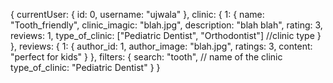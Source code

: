 {
  currentUser: {
    id: 0,
    username: "ujwala"
  },
  clinic: {
    1: {
      name: "Tooth_friendly",
      clinic_imagic: "blah.jpg",
      description: "blah blah",
      rating: 3,
      reviews: 1,
      type_of_clinic: ["Pediatric Dentist", "Orthodontist"] //clinic type
    }
  },
  reviews: {
    1: {
      author_id: 1,
      author_image: "blah.jpg",
      ratings: 3,
      content: "perfect for kids"
    }
  },
  filters: {
    search: "tooth", // name of the clinic
    type_of_clinic: "Pediatric Dentist"
  }
}
